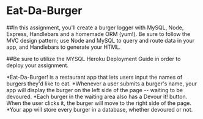 # Eat-Da-Burger

##In this assignment, you'll create a burger logger with MySQL, Node, Express, Handlebars and a homemade ORM (yum!). Be sure to follow the MVC design pattern; use Node and MySQL to query and route data in your app, and Handlebars to generate your HTML.

##Be sure to utilize the MYSQL Heroku Deployment Guide in order to deploy your assignment.

*Eat-Da-Burger! is a restaurant app that lets users input the names of burgers they'd like to eat.
*Whenever a user submits a burger's name, your app will display the burger on the left side of the page -- waiting to be devoured.
*Each burger in the waiting area also has a Devour it! button. When the user clicks it, the burger will move to the right side of the page.
*Your app will store every burger in a database, whether devoured or not.
